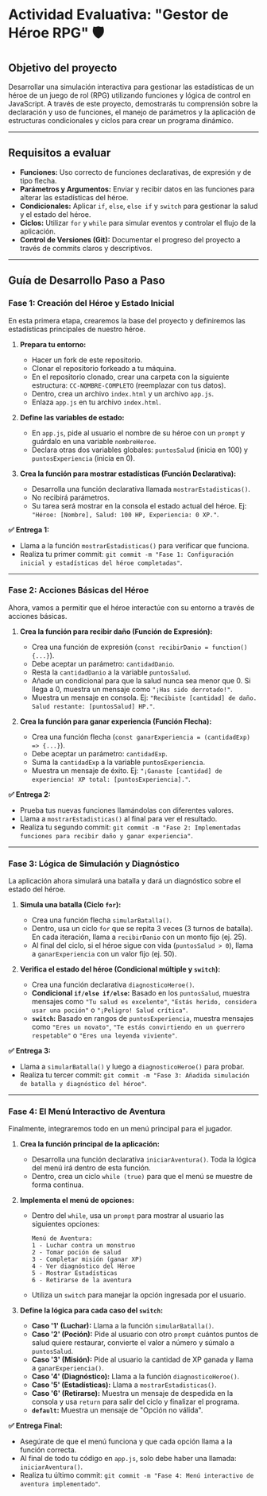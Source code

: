# Actividad Evaluativa: "Gestor de Héroe RPG" 🛡️

## Objetivo del proyecto
Desarrollar una simulación interactiva para gestionar las estadísticas de un héroe de un juego de rol (RPG) utilizando funciones y lógica de control en JavaScript. A través de este proyecto, demostrarás tu comprensión sobre la declaración y uso de funciones, el manejo de parámetros y la aplicación de estructuras condicionales y ciclos para crear un programa dinámico.

---

## Requisitos a evaluar
* **Funciones:** Uso correcto de funciones declarativas, de expresión y de tipo flecha.
* **Parámetros y Argumentos:** Enviar y recibir datos en las funciones para alterar las estadísticas del héroe.
* **Condicionales:** Aplicar `if`, `else`, `else if` y `switch` para gestionar la salud y el estado del héroe.
* **Ciclos:** Utilizar `for` y `while` para simular eventos y controlar el flujo de la aplicación.
* **Control de Versiones (Git):** Documentar el progreso del proyecto a través de commits claros y descriptivos.

---

## Guía de Desarrollo Paso a Paso

### Fase 1: Creación del Héroe y Estado Inicial
En esta primera etapa, crearemos la base del proyecto y definiremos las estadísticas principales de nuestro héroe.

1.  **Prepara tu entorno:**
    * Hacer un fork de este repositorio.
    * Clonar el repositorio forkeado a tu máquina.
    * En el repositorio clonado, crear una carpeta con la siguiente estructura: `CC-NOMBRE-COMPLETO` (reemplazar con tus datos).
    * Dentro, crea un archivo `index.html` y un archivo `app.js`.
    * Enlaza `app.js` en tu archivo `index.html`.

2.  **Define las variables de estado:**
    * En `app.js`, pide al usuario el nombre de su héroe con un `prompt` y guárdalo en una variable `nombreHeroe`.
    * Declara otras dos variables globales: `puntosSalud` (inicia en 100) y `puntosExperiencia` (inicia en 0).

3.  **Crea la función para mostrar estadísticas (Función Declarativa):**
    * Desarrolla una función declarativa llamada `mostrarEstadisticas()`.
    * No recibirá parámetros.
    * Su tarea será mostrar en la consola el estado actual del héroe. Ej: `"Héroe: [Nombre], Salud: 100 HP, Experiencia: 0 XP."`.

**✅ Entrega 1:**
* Llama a la función `mostrarEstadisticas()` para verificar que funciona.
* Realiza tu primer commit: `git commit -m "Fase 1: Configuración inicial y estadísticas del héroe completadas"`.

---

### Fase 2: Acciones Básicas del Héroe
Ahora, vamos a permitir que el héroe interactúe con su entorno a través de acciones básicas.

1.  **Crea la función para recibir daño (Función de Expresión):**
    * Crea una función de expresión (`const recibirDanio = function() {...}`).
    * Debe aceptar un parámetro: `cantidadDanio`.
    * Resta la `cantidadDanio` a la variable `puntosSalud`.
    * Añade un condicional para que la salud nunca sea menor que 0. Si llega a 0, muestra un mensaje como `"¡Has sido derrotado!"`.
    * Muestra un mensaje en consola. Ej: `"Recibiste [cantidad] de daño. Salud restante: [puntosSalud] HP."`.

2.  **Crea la función para ganar experiencia (Función Flecha):**
    * Crea una función flecha (`const ganarExperiencia = (cantidadExp) => {...}`).
    * Debe aceptar un parámetro: `cantidadExp`.
    * Suma la `cantidadExp` a la variable `puntosExperiencia`.
    * Muestra un mensaje de éxito. Ej: `"¡Ganaste [cantidad] de experiencia! XP total: [puntosExperiencia]."`.

**✅ Entrega 2:**
* Prueba tus nuevas funciones llamándolas con diferentes valores.
* Llama a `mostrarEstadisticas()` al final para ver el resultado.
* Realiza tu segundo commit: `git commit -m "Fase 2: Implementadas funciones para recibir daño y ganar experiencia"`.

---

### Fase 3: Lógica de Simulación y Diagnóstico
La aplicación ahora simulará una batalla y dará un diagnóstico sobre el estado del héroe.

1.  **Simula una batalla (Ciclo `for`):**
    * Crea una función flecha `simularBatalla()`.
    * Dentro, usa un ciclo `for` que se repita 3 veces (3 turnos de batalla). En cada iteración, llama a `recibirDanio` con un monto fijo (ej. 25).
    * Al final del ciclo, si el héroe sigue con vida (`puntosSalud > 0`), llama a `ganarExperiencia` con un valor fijo (ej. 50).

2.  **Verifica el estado del héroe (Condicional múltiple y `switch`):**
    * Crea una función declarativa `diagnosticoHeroe()`.
    * **Condicional `if/else if/else`:** Basado en los `puntosSalud`, muestra mensajes como `"Tu salud es excelente"`, `"Estás herido, considera usar una poción"` o `"¡Peligro! Salud crítica"`.
    * **`switch`:** Basado en rangos de `puntosExperiencia`, muestra mensajes como `"Eres un novato"`, `"Te estás convirtiendo en un guerrero respetable"` o `"Eres una leyenda viviente"`.

**✅ Entrega 3:**
* Llama a `simularBatalla()` y luego a `diagnosticoHeroe()` para probar.
* Realiza tu tercer commit: `git commit -m "Fase 3: Añadida simulación de batalla y diagnóstico del héroe"`.

---

### Fase 4: El Menú Interactivo de Aventura
Finalmente, integraremos todo en un menú principal para el jugador.

1.  **Crea la función principal de la aplicación:**
    * Desarrolla una función declarativa `iniciarAventura()`. Toda la lógica del menú irá dentro de esta función.
    * Dentro, crea un ciclo `while (true)` para que el menú se muestre de forma continua.

2.  **Implementa el menú de opciones:**
    * Dentro del `while`, usa un `prompt` para mostrar al usuario las siguientes opciones:
        ```
        Menú de Aventura:
        1 - Luchar contra un monstruo
        2 - Tomar poción de salud
        3 - Completar misión (ganar XP)
        4 - Ver diagnóstico del Héroe
        5 - Mostrar Estadísticas
        6 - Retirarse de la aventura
        ```
    * Utiliza un `switch` para manejar la opción ingresada por el usuario.

3.  **Define la lógica para cada caso del `switch`:**
    * **Caso '1' (Luchar):** Llama a la función `simularBatalla()`.
    * **Caso '2' (Poción):** Pide al usuario con otro `prompt` cuántos puntos de salud quiere restaurar, convierte el valor a número y súmalo a `puntosSalud`.
    * **Caso '3' (Misión):** Pide al usuario la cantidad de XP ganada y llama a `ganarExperiencia()`.
    * **Caso '4' (Diagnóstico):** Llama a la función `diagnosticoHeroe()`.
    * **Caso '5' (Estadísticas):** Llama a `mostrarEstadisticas()`.
    * **Caso '6' (Retirarse):** Muestra un mensaje de despedida en la consola y usa `return` para salir del ciclo y finalizar el programa.
    * **`default`:** Muestra un mensaje de "Opción no válida".

**✅ Entrega Final:**
* Asegúrate de que el menú funciona y que cada opción llama a la función correcta.
* Al final de todo tu código en `app.js`, solo debe haber una llamada: `iniciarAventura()`.
* Realiza tu último commit: `git commit -m "Fase 4: Menú interactivo de aventura implementado"`.